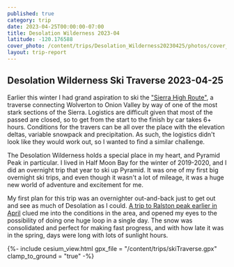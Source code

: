 ```yaml
---
published: true
category: trip
date: 2023-04-25T00:00:00-07:00
title: Desolation Wilderness 2023-04
latitude: -120.176588
cover_photo: /content/trips/Desolation_Wilderness20230425/photos/cover_photo.jpg
layout: trip-report
---
```



## Desolation Wilderness Ski Traverse 2023-04-25


Earlier this winter I had grand aspiration to ski the ["Sierra High Route"](http://skimountaineerssectionlachaptersc.org/trips/hirte09/hirte09.htm), a traverse connecting Wolverton to Onion Valley by way of one of the most stark sections of the Sierra. Logistics are difficult given that most of the passed are closed, so to get from the start to the finish by car takes 6+ hours. Conditions for the travers can be all over the place with the elevation deltas, variable snowpack and precipitation. As such, the logistics didn't look like they would work out, so I wanted to find a similar challenge. 

The Desolation Wilderness holds a special place in my heart, and Pyramid Peak in particular. I lived in Half Moon Bay for the winter of 2019-2020, and I did an overnight trip that year to ski up Pyramid. It was one of my first big overnight ski trips, and even though it wasn't a lot of mileage, it was a huge new world of adventure and excitement for me. 

My first plan for this trip was an overnighter out-and-back just to get out and see as much of Desolation as I could. [A trip to Ralston peak earlier in April](/content/trips/Ralston_Peak20230408/Ralston_Peak20230408) clued me into the conditions in the area, and opened my eyes to the possibility of doing one huge loop in a single day. The snow was consolidated and perfect for making fast progress, and with how late it was in the spring, days were long with lots of sunlight hours. 







{%- include cesium_view.html
	gpx_file = "/content/trips/skiTraverse.gpx"
	clamp_to_ground = "true" -%}
	



